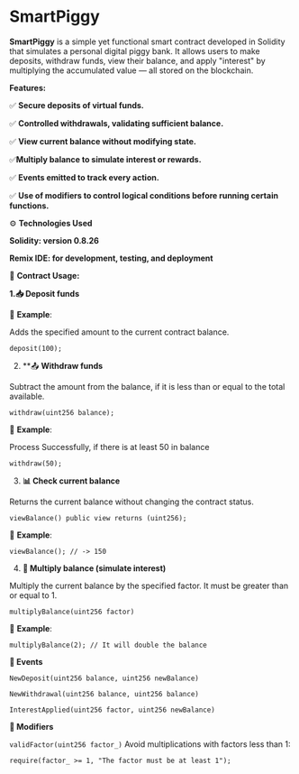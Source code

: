 # SmartPiggy

**SmartPiggy** is a simple yet functional smart contract developed in Solidity that simulates a personal digital piggy bank. It allows users to make deposits, withdraw funds, view their balance, and apply "interest" by multiplying the accumulated value — all stored on the blockchain.

**Features:**

✅ **Secure deposits of virtual funds.**

✅ **Controlled withdrawals, validating sufficient balance.**

✅ **View current balance without modifying state.**

✅**Multiply balance to simulate interest or rewards.**

✅ **Events emitted to track every action.**

✅ **Use of modifiers to control logical conditions before running certain functions.**
 


⚙️ **Technologies Used**

 **Solidity: version 0.8.26**

 **Remix IDE: for development, testing, and deployment**

  

🚀 **Contract Usage:**

**1.📥 Deposit funds**

📌 **Example**:

Adds the specified amount to the current contract balance.

```solidity
deposit(100);
```

2. **📤 **Withdraw funds**

Subtract the amount from the balance, if it is less than or equal to the total available.

```solidity
withdraw(uint256 balance);
```


📌 **Example**:

 Process Successfully, if there is at least 50 in balance

```solidity
withdraw(50); 
```

3. **📊 Check current balance**

Returns the current balance without changing the contract status.

```solidity
viewBalance() public view returns (uint256);
```



📌 **Example**:

```solidity
viewBalance(); // -> 150
```

4. **🧮 Multiply balance (simulate interest)**

Multiply the current balance by the specified factor. It must be greater than or equal to 1.

```solitidy
multiplyBalance(uint256 factor)
```

📌 **Example**:

```solidity
multiplyBalance(2); // It will double the balance
```

**📑 Events**

    NewDeposit(uint256 balance, uint256 newBalance)

    NewWithdrawal(uint256 balance, uint256 balance)

    InterestApplied(uint256 factor, uint256 newBalance)

**🔐 Modifiers**

`validFactor(uint256 factor_)` Avoid multiplications with factors less than 1:

```solidity
require(factor_ >= 1, "The factor must be at least 1");
```
